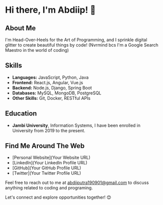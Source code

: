 
# Hi there, I'm Abdiip! 👋

## About Me
I'm Head-Over-Heels for the Art of Programming, and I sprinkle digital glitter to create beautiful things by code!
(Nvrmind bcs I'm a Google Search Maestro in the world of coding)
## Skills

- **Languages:** JavaScript, Python, Java
- **Frontend:** React.js, Angular, Vue.js
- **Backend:** Node.js, Django, Spring Boot
- **Databases:** MySQL, MongoDB, PostgreSQL
- **Other Skills:** Git, Docker, RESTful APIs


## Education
- **Jambi University**, Information Systems, I have been enrolled in University from 2019 to the present.

## Find Me Around The Web
- [Personal Website](Your Website URL)
- [LinkedIn](Your LinkedIn Profile URL)
- [GitHub](Your GitHub Profile URL)
- [Twitter](Your Twitter Profile URL)

Feel free to reach out to me at abdiiputra190901@gmail.com to discuss anything related to coding and programing.

Let's connect and explore opportunities together! 😊
